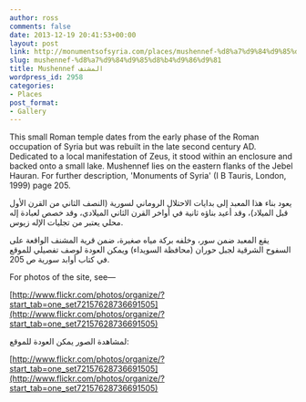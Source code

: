 ```yaml
---
author: ross
comments: false
date: 2013-12-19 20:41:53+00:00
layout: post
link: http://monumentsofsyria.com/places/mushennef-%d8%a7%d9%84%d9%85%d8%b4%d9%86%d9%81/
slug: mushennef-%d8%a7%d9%84%d9%85%d8%b4%d9%86%d9%81
title: Mushennef المشنف
wordpress_id: 2958
categories:
- Places
post_format:
- Gallery
---
```


This small Roman temple dates from the early phase of the Roman occupation of Syria but was rebuilt in the late second century AD. Dedicated to a local manifestation of Zeus, it stood within an enclosure and backed onto a small lake. Mushennef lies on the eastern flanks of the Jebel Hauran.
For further description, 'Monuments of Syria' (I B Tauris, London, 1999) page 205.


يعود بناء هذا المعبد إلى بدايات الاحتلال الروماني لسورية (النصف الثاني من القرن الأول قبل الميلاد)، وقد أعيد بناؤه ثانية في أواخر القرن الثاني الميلادي، وقد خصص لعبادة إله محلي يعتبر من تجليات الإله زيوس.




يقع المعبد ضمن سور، وخلفه بركة مياه صغيرة، ضمن قرية المشنف الواقعة على السفوح الشرقية لجبل حوران (محافظة السويداء) ويمكن العودة لوصف تفصيلي للموقع في كتاب أوابد سورية ص 205.


For photos of the site, see—

[http://www.flickr.com/photos/organize/?start_tab=one_set72157628736691505](http://www.flickr.com/photos/organize/?start_tab=one_set72157628736691505)


لمشاهدة الصور يمكن العودة للموقع:




[http://www.flickr.com/photos/organize/?start_tab=one_set72157628736691505](http://www.flickr.com/photos/organize/?start_tab=one_set72157628736691505)



